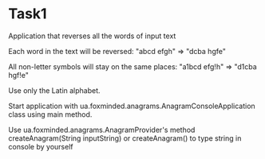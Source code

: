 # Task1
Application that reverses all the words of input text

Each word in the text will be reversed:
"abcd efgh" => "dcba hgfe"

All non-letter symbols will stay on the same places:
"a1bcd efg!h" => "d1cba hgf!e"

Use only the Latin alphabet.

Start application with ua.foxminded.anagrams.AnagramConsoleApplication class using main method.

Use ua.foxminded.anagrams.AnagramProvider's method createAnagram(String inputString) or createAnagram() to 
type string in console by yourself
